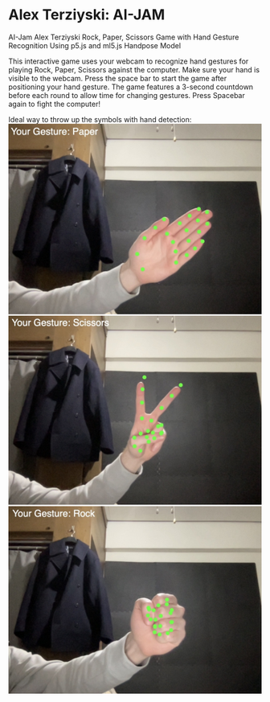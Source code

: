 # Alex Terziyski: AI-JAM
AI-Jam
Alex Terziyski
Rock, Paper, Scissors Game with Hand Gesture Recognition
Using p5.js and ml5.js Handpose Model 
 
This interactive game uses your webcam to recognize hand gestures for playing Rock, Paper, Scissors against the computer.
Make sure your hand is visible to the webcam. Press the space bar to start the game after positioning your hand gesture.
The game features a 3-second countdown before each round to allow time for changing gestures. Press Spacebar again to fight the computer!

Ideal way to throw up the symbols with hand detection:
![alt text](https://github.com/AlexTerziyski/cart263/blob/main/projects/ai-jam/assets/images/paper.jpeg)
![alt text](https://github.com/AlexTerziyski/cart263/blob/main/projects/ai-jam/assets/images/scissors.jpeg)
![alt text](https://github.com/AlexTerziyski/cart263/blob/main/projects/ai-jam/assets/images/rock.jpeg)

